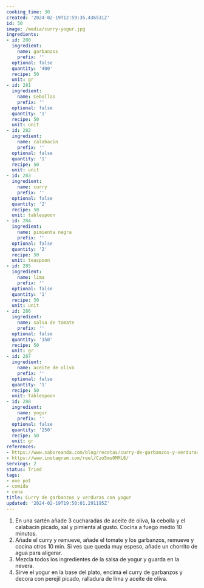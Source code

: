 ```yaml
---
cooking_time: 30
created: '2024-02-19T12:59:35.436531Z'
id: 50
image: /media/curry-yogur.jpg
ingredients:
- id: 280
  ingredient:
    name: garbanzos
    prefix: ''
  optional: false
  quantity: '400'
  recipe: 50
  unit: gr
- id: 281
  ingredient:
    name: Cebollas
    prefix: ''
  optional: false
  quantity: '1'
  recipe: 50
  unit: unit
- id: 282
  ingredient:
    name: calabacin
    prefix: ''
  optional: false
  quantity: '1'
  recipe: 50
  unit: unit
- id: 283
  ingredient:
    name: curry
    prefix: ''
  optional: false
  quantity: '2'
  recipe: 50
  unit: tablespoon
- id: 284
  ingredient:
    name: pimienta negra
    prefix: ''
  optional: false
  quantity: '2'
  recipe: 50
  unit: teaspoon
- id: 285
  ingredient:
    name: lima
    prefix: ''
  optional: false
  quantity: '1'
  recipe: 50
  unit: unit
- id: 286
  ingredient:
    name: salsa de tomate
    prefix: ''
  optional: false
  quantity: '350'
  recipe: 50
  unit: gr
- id: 287
  ingredient:
    name: aceite de oliva
    prefix: ''
  optional: false
  quantity: '1'
  recipe: 50
  unit: tablespoon
- id: 288
  ingredient:
    name: yogur
    prefix: ''
  optional: false
  quantity: '250'
  recipe: 50
  unit: gr
references:
- https://www.saboreanda.com/blog/recetas/curry-de-garbanzos-y-verduras-con-yogur
- https://www.instagram.com/reel/Czo5mu0MML8/
servings: 2
status: Tried
tags:
- one pot
- comida
- cena
title: Curry de garbanzos y verduras con yogur
updated: '2024-02-19T19:50:01.291195Z'
---
```


1. En una sartén añade 3 cucharadas de aceite de oliva, la cebolla y el calabacín picado, sal y pimienta al gusto. Cocina a fuego medio 10 minutos.
2. Añade el curry y remueve, añade el tomate y los garbanzos, remueve y cocina otros 10 min. Si ves que queda muy espeso, añade un chorrito de agua para aligerar.
3. Mezcla todos los ingredientes de la salsa de yogur y guarda en la nevera.
4. Sirve el yogur en la base del plato, encima el curry de garbanzos y decora con perejil picado, ralladura de lima y aceite de oliva.
